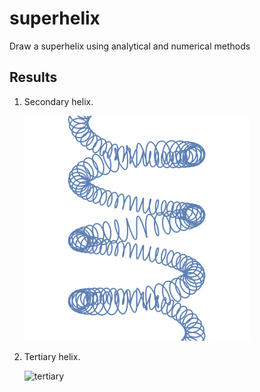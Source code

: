 # superhelix

Draw a superhelix using analytical and numerical methods

## Results

1. Secondary helix. 
   
    ![secondary](secondary.gif)

2. Tertiary helix. 

    ![tertiary](tertiary.gif)
   
